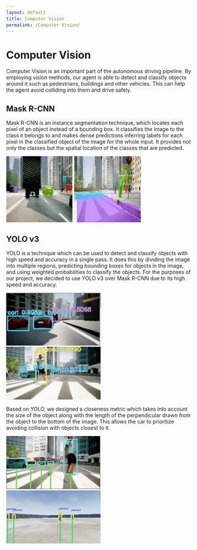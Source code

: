```yaml
---
layout: default
title: Computer Vision
permalink: /Computer Vision/
---
```


# Computer Vision

Computer Vision is an important part of the autonomous driving pipeline. By employing vision methods, our agent is able to detect and classify objects around it such as pedestrians, buildings and other vehicles. This can help the agent avoid colliding into them and drive safely.

## Mask R-CNN
Mask R-CNN is an instance segmentation technique, which locates each pixel of an object instead of a bounding box.  It classifies the image to the class it belongs to and makes dense predictions inferring labels for each pixel in the classified object of the image for the whole input. It provides not only the classes but the spatial location of the classes that are predicted. 


![RCNN1](images/Rcnn1.png)
![RCNN2](images/rcnn2.png)

## YOLO v3
YOLO is a technique which can be used to detect and classify objects with high speed and accuracy in a single pass. It does this by dividing the image into multiple regions, predicting bounding boxes for objects in the image, and using weighted probabilities to classify the objects. For the purposes of our project, we decided to use YOLO v3 over Mask R-CNN due to its high speed and accuracy.

![YOLO1](images/carsyolo.jpg)
![YOLO2](images/pedestrian2yolo.jpg)

Based on YOLO, we designed a closeness metric which takes into account the size of the object along with the length of the perpendicular drawn from the object to the bottom of the image. This allows the car to prioritize avoiding collision with objects closest to it.

![Closeness in City Environment](images/closeness_city.jpg)
![Closeness in Custom Environment](images/closeness_custom.png)
